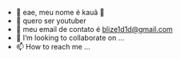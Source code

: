 - 👋 eae, meu nome é kauã 🐻
- 👀 quero ser youtuber
- 🌱 meu email de contato é blize1d1d@gmail.com
- 💞️ I’m looking to collaborate on ...
- 📫 How to reach me ...

<!---
blize1d1d/blize1d1d is a ✨ special ✨ repository because its `README.md` (this file) appears on your GitHub profile.
You can click the Preview link to take a look at your changes.
--->
